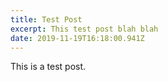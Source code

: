 ```yaml
---
title: Test Post
excerpt: This test post blah blah
date: 2019-11-19T16:18:00.941Z
---
```

This is a test post.
